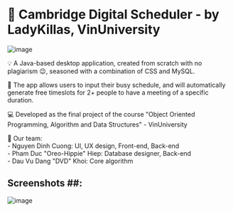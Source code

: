 # :date: Cambridge Digital Scheduler - by LadyKillas, VinUniversity

![image](https://user-images.githubusercontent.com/84661482/119254719-26081900-bbe2-11eb-9ffb-31e31866a999.png)

:bulb: A Java-based desktop application, created from scratch with no plagiarism 😉, seasoned with a combination of CSS and MySQL.    

:toolbox: The app allows users to input their busy schedule, and will automatically generate free timeslots for 2+ people to have a meeting of a specific duration.     
  
:computer: Developed as the final project of the course "Object Oriented Programming, Algorithm and Data Structures" - VinUniversity     

:brain: Our team:    
        - Nguyen Dinh Cuong: UI, UX design, Front-end, Back-end   
        - Pham Duc "Oreo-Hippie" Hiep: Database designer, Back-end   
        - Dau Vu Dang "DVD" Khoi: Core algorithm  
    
    
## Screenshots ##:
<p align="center">
  
![image](https://user-images.githubusercontent.com/84661482/119263707-5cf22500-bc0a-11eb-8c70-81eaa37ea9ce.png)
  
</p>


